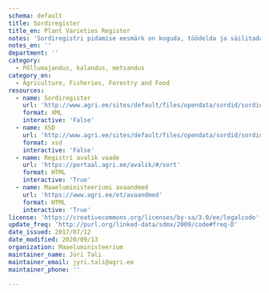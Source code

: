```yaml
---
schema: default
title: Sordiregister
title_en: Plant Varieties Register
notes: 'Sordiregistri pidamise eesmärk on koguda, töödelda ja säilitada andmeid sortide kohta «Taimede paljundamise ja sordikaitse seaduses» ettenähtud ülesannete täitmiseks. Registri vastutav töötleja on Maaeluministeerium ja volitatud töötleja on Põllumajandusamet (PMA). Täpsemat teavet sordiregistri kohta saab PMA kodulehelt.'
notes_en: ''
department: ''
category:
  - Põllumajandus, kalandus, metsandus
category_en:
  - Agriculture, Fisheries, Forestry and Food
resources:
  - name: Sordiregister
    url: 'http://www.agri.ee/sites/default/files/opendata/sordid/sordid.xml'
    format: XML
    interactive: 'False'
  - name: XSD
    url: 'http://www.agri.ee/sites/default/files/opendata/sordid/sordid.xsd'
    format: xsd
    interactive: 'False'
  - name: Registri avalik vaade
    url: 'https://portaal.agri.ee/avalik/#/sort'
    format: HTML
    interactive: 'True'
  - name: Maaeluministeeriumi avaandmed
    url: 'https://www.agri.ee/et/avaandmed'
    format: HTML
    interactive: 'True'
license: 'https://creativecommons.org/licenses/by-sa/3.0/ee/legalcode'
update_freq: 'http://purl.org/linked-data/sdmx/2009/code#freq-D'
date_issued: 2017/07/12
date_modified: 2020/09/13
organization: Maaeluministeerium
maintainer_name: Jüri Tali
maintainer_email: jyri.tali@agri.ee
maintainer_phone: ''

---
```


